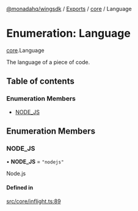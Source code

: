 [@monadahq/wingsdk](../README.md) / [Exports](../modules.md) / [core](../modules/core.md) / Language

# Enumeration: Language

[core](../modules/core.md).Language

The language of a piece of code.

## Table of contents

### Enumeration Members

- [NODE\_JS](core.Language.md#node_js)

## Enumeration Members

### NODE\_JS

• **NODE\_JS** = ``"nodejs"``

Node.js

#### Defined in

[src/core/inflight.ts:89](https://github.com/monadahq/winglang/blob/main/libs/wingsdk/src/core/inflight.ts#L89)
